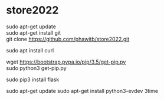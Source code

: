 # store2022

sudo apt-get update  
sudo apt-get install git  
git clone https://github.com/phawitb/store2022.git  

sudo apt install curl  

wget https://bootstrap.pypa.io/pip/3.5/get-pip.py  
sudo python3 get-pip.py  

sudo pip3 install flask  

sudo apt-get update
sudo apt-get install python3-evdev   3time
